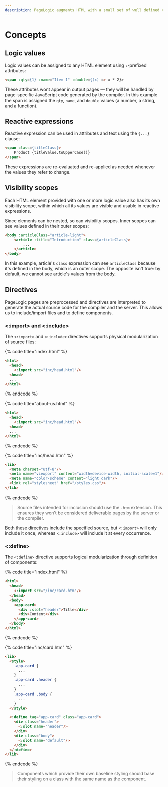 ```yaml
---
description: PageLogic augments HTML with a small set of well defined concepts
---
```


# Concepts

## Logic values

Logic values can be assigned to any HTML element using `:`-prefixed attributes:

```html
<span :qty={1} :name="Item 1" :double={(x) => x * 2}>
```

These attributes wont appear in output pages — they will be handled by page-specific JavaScript code generated by the compiler. In this example the span is assigned the `qty`, `name`, and `double` values (a number, a string, and a function).

## Reactive expressions

Reactive expression can be used in attributes and text using the `{...}` clause:

```html
<span class={titleClass}>
    Product {titleValue.toUpperCase()}
</span>
```

These expressions are re-evaluated and re-applied as needed whenever the values they refer to change.

## Visibility scopes

Each HTML element provided with one or more logic value also has its own visibility scope, within which all its values are visible and usable in reactive expressions.

Since elements can be nested, so can visibility scopes. Inner scopes can see values defined in their outer scopes:

```html
<body :articleClass="article-light">
    <article :title="Introduction" class={articleClass}>
        ...
    </article>
</body>
```

In this example, article's `class` expression can see `articleClass` because it's defined in the body, which is an outer scope. The opposite isn't true: by default, we cannot see article's values from the body.

## Directives

PageLogic pages are preprocessed and directives are interpreted to generate the actual source code for the compiler and the server. This allows us to include/import files and to define components.

### <:import> and <:include>

The `<:import>` and `<:include>` directives supports physical modularization of source files:

{% code title="index.html" %}
```html
<html>
  <head>
    <:import src="inc/head.html"/>
  <head>
  ...
</html>
```
{% endcode %}

{% code title="about-us.html" %}
```html
<html>
  <head>
    <:import src="inc/head.html"/>
  <head>
  ...
</html>
```
{% endcode %}

{% code title="inc/head.htm" %}
```html
<lib>
  <meta charset="utf-8"/>
  <meta name="viewport" content="width=device-width, initial-scale=1"/>
  <meta name="color-scheme" content="light dark"/>
  <link rel="stylesheet" href="/styles.css"/>
</lib>
```
{% endcode %}

> Source files intended for inclusion should use the `.htm` extension. This ensures they won’t be considered deliverable pages by the server or the compiler.

Both these directives include the specified source, but `<:import>` will only include it once, whereas `<:include>` will include it at every occurrence.

### <:define>

The `<:define>` directive supports logical modularization through definition of components:

{% code title="index.html" %}
```html
<html>
  <head>
    <:import src="/inc/card.htm"/>
  </head>
  <body>
    <app-card>
      <div :slot="header">Title</div>
      <div>Content</div>
    </app-card>
  </body>
</html>
```
{% endcode %}

{% code title="inc/card.htm" %}
```html
<lib>
  <style>
    .app-card {
      ...
    }
    .app-card .header {
      ...
    }
    .app-card .body {
      ...
    }
  </style>

  <:define tag="app-card" class="app-card">
    <div class="header">
      <:slot name="header"/>
    </div>
    <div class="body">
      <:slot name="default"/>
    </div>
  </:define>
</lib>
```
{% endcode %}

> Components which provide their own baseline styling should base their styling on a class with the same name as the component.
